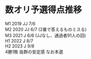 # 数オリ予選得点推移
M1 2019 JJ 7/6<br>
M2 2020 JJ 6/7 (2番で答えるものミスる)<br>
M3 2021 J 6/6 (JJなし、通過者91人の回)<br>
H1 2022 J 8/7<br>
H2 2023 J 9/8<br>
4勝1敗 抜群の安定感 なお本選
